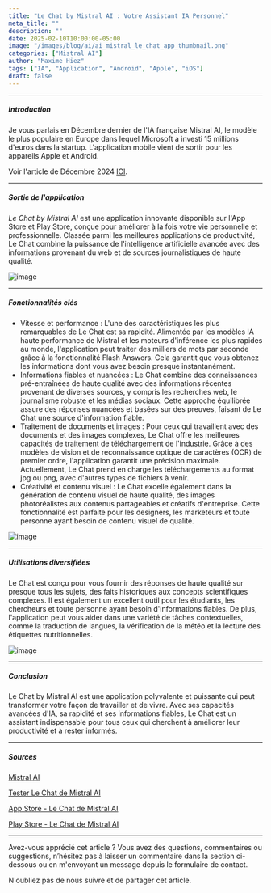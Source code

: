 ```yaml
---
title: "Le Chat by Mistral AI : Votre Assistant IA Personnel"
meta_title: ""
description: ""
date: 2025-02-10T10:00:00-05:00
image: "/images/blog/ai/ai_mistral_le_chat_app_thumbnail.png"
categories: ["Mistral AI"]
author: "Maxime Hiez"
tags: ["IA", "Application", "Android", "Apple", "iOS"]
draft: false
---
```

---

##### Introduction
Je vous parlais en Décembre dernier de l'IA française Mistral AI, le modèle le plus populaire en Europe dans lequel Microsoft a investi 15 millions d'euros dans la startup. L'application mobile vient de sortir pour les appareils Apple et Android.

Voir l'article de Décembre 2024 [ICI](https://maxime.hiez.ca/blog/2024-12-15-ai-mistral-introducing-mistral-large-2411).

---

##### Sortie de l'application
*Le Chat by Mistral AI* est une application innovante disponible sur l'App Store et Play Store, conçue pour améliorer à la fois votre vie personnelle et professionnelle. Classée parmi les meilleures applications de productivité, Le Chat combine la puissance de l'intelligence artificielle avancée avec des informations provenant du web et de sources journalistiques de haute qualité.

![image](/images/blog/ai/ai_mistral_le_chat_app_001.png)

---

##### Fonctionnalités clés
- Vitesse et performance : L'une des caractéristiques les plus remarquables de Le Chat est sa rapidité. Alimentée par les modèles IA haute performance de Mistral et les moteurs d'inférence les plus rapides au monde, l'application peut traiter des milliers de mots par seconde grâce à la fonctionnalité Flash Answers. Cela garantit que vous obtenez les informations dont vous avez besoin presque instantanément.
- Informations fiables et nuancées : Le Chat combine des connaissances pré-entraînées de haute qualité avec des informations récentes provenant de diverses sources, y compris les recherches web, le journalisme robuste et les médias sociaux. Cette approche équilibrée assure des réponses nuancées et basées sur des preuves, faisant de Le Chat une source d'information fiable.
- Traitement de documents et images : Pour ceux qui travaillent avec des documents et des images complexes, Le Chat offre les meilleures capacités de traitement de téléchargement de l'industrie. Grâce à des modèles de vision et de reconnaissance optique de caractères (OCR) de premier ordre, l'application garantit une précision maximale. Actuellement, Le Chat prend en charge les téléchargements au format jpg ou png, avec d'autres types de fichiers à venir.
- Créativité et contenu visuel : Le Chat excelle également dans la génération de contenu visuel de haute qualité, des images photoréalistes aux contenus partageables et créatifs d'entreprise. Cette fonctionnalité est parfaite pour les designers, les marketeurs et toute personne ayant besoin de contenu visuel de qualité.

![image](/images/blog/ai/ai_mistral_le_chat_app_002.png)

---

##### Utilisations diversifiées
Le Chat est conçu pour vous fournir des réponses de haute qualité sur presque tous les sujets, des faits historiques aux concepts scientifiques complexes. Il est également un excellent outil pour les étudiants, les chercheurs et toute personne ayant besoin d'informations fiables. De plus, l'application peut vous aider dans une variété de tâches contextuelles, comme la traduction de langues, la vérification de la météo et la lecture des étiquettes nutritionnelles.

![image](/images/blog/ai/ai_mistral_introducing_large_2411_001.png)

---

##### Conclusion
Le Chat by Mistral AI est une application polyvalente et puissante qui peut transformer votre façon de travailler et de vivre. Avec ses capacités avancées d'IA, sa rapidité et ses informations fiables, Le Chat est un assistant indispensable pour tous ceux qui cherchent à améliorer leur productivité et à rester informés.

---

##### Sources
[Mistral AI](https://mistral.ai/en)

[Tester Le Chat de Mistral AI](https://chat.mistral.ai/chat)

[App Store - Le Chat de Mistral AI](https://apps.apple.com/us/app/le-chat-by-mistral-ai/id6740410176)

[Play Store - Le Chat de Mistral AI](https://play.google.com/store/apps/details?id=ai.mistral.chat)

---


Avez-vous apprécié cet article ? Vous avez des questions, commentaires ou suggestions, n’hésitez pas à laisser un commentaire dans la section ci-dessous ou en m'envoyant un message depuis le formulaire de contact.

N'oubliez pas de nous suivre et de partager cet article.